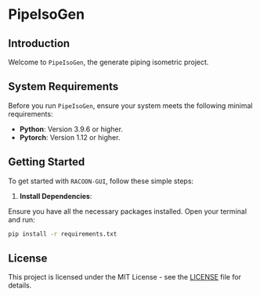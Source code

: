 # PipeIsoGen

## Introduction

Welcome to `PipeIsoGen`, the generate piping isometric project.

## System Requirements

Before you run `PipeIsoGen`, ensure your system meets the following minimal requirements:

- **Python**: Version 3.9.6 or higher.
- **Pytorch**: Version 1.12 or higher.

## Getting Started

To get started with `RACOON-GUI`, follow these simple steps:

1. **Install Dependencies**: 

Ensure you have all the necessary packages installed. Open your terminal and run:

```bash
pip install -r requirements.txt
```

## License

This project is licensed under the MIT License - see the [LICENSE](LICENSE) file for details.
